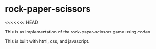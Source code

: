 # rock-paper-scissors

<<<<<<< HEAD

This is an implementation of the rock-paper-scissors game using codes.

This is built with html, css, and javascript.
